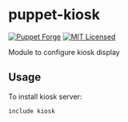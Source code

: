 puppet-kiosk
===========

[![Puppet Forge](https://img.shields.io/puppetforge/v/halyard/kiosk.svg)](https://forge.puppetlabs.com/halyard/kiosk)
[![MIT Licensed](http://img.shields.io/badge/license-MIT-green.svg?style=flat)](https://tldrlegal.com/license/mit-license)

Module to configure kiosk display

## Usage

To install kiosk server:

```puppet
include kiosk
```

